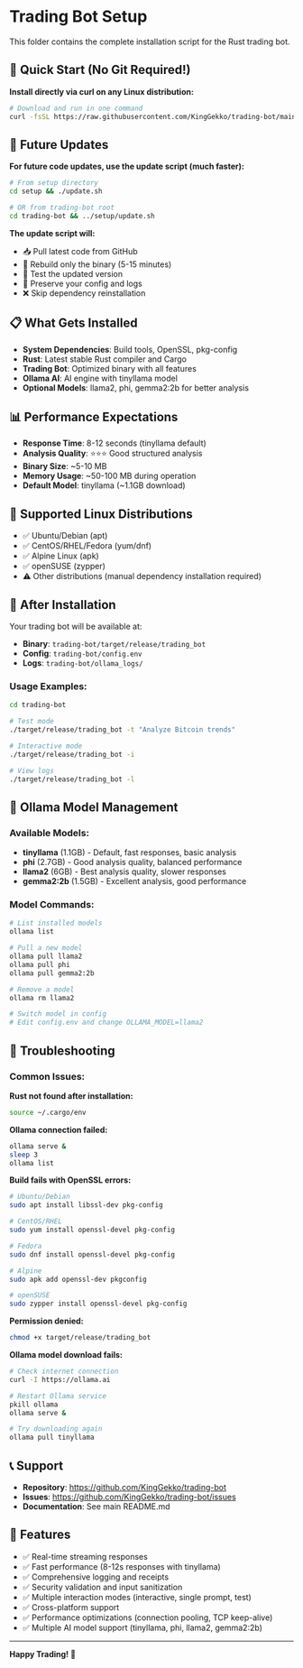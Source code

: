 # Trading Bot Setup

This folder contains the complete installation script for the Rust trading bot.

## 🚀 Quick Start (No Git Required!)

**Install directly via curl on any Linux distribution:**

```bash
# Download and run in one command
curl -fsSL https://raw.githubusercontent.com/KingGekko/trading-bot/main/setup/install.sh -o install.sh && chmod +x install.sh && ./install.sh
```

## 🔄 Future Updates

**For future code updates, use the update script (much faster):**

```bash
# From setup directory
cd setup && ./update.sh

# OR from trading-bot root
cd trading-bot && ../setup/update.sh
```

**The update script will:**
- 📥 Pull latest code from GitHub
- 🔨 Rebuild only the binary (5-15 minutes)
- 🧪 Test the updated version
- 💾 Preserve your config and logs
- ❌ Skip dependency reinstallation

## 📋 What Gets Installed

- **System Dependencies**: Build tools, OpenSSL, pkg-config
- **Rust**: Latest stable Rust compiler and Cargo
- **Trading Bot**: Optimized binary with all features
- **Ollama AI**: AI engine with tinyllama model
- **Optional Models**: llama2, phi, gemma2:2b for better analysis

## 📊 Performance Expectations

- **Response Time**: 8-12 seconds (tinyllama default)
- **Analysis Quality**: ⭐⭐⭐ Good structured analysis  
- **Binary Size**: ~5-10 MB
- **Memory Usage**: ~50-100 MB during operation
- **Default Model**: tinyllama (~1.1GB download)

## 🔧 Supported Linux Distributions

- ✅ Ubuntu/Debian (apt)
- ✅ CentOS/RHEL/Fedora (yum/dnf)
- ✅ Alpine Linux (apk)
- ✅ openSUSE (zypper)
- ⚠️ Other distributions (manual dependency installation required)

## 🎯 After Installation

Your trading bot will be available at:
- **Binary**: `trading-bot/target/release/trading_bot`
- **Config**: `trading-bot/config.env`
- **Logs**: `trading-bot/ollama_logs/`

### Usage Examples:
```bash
cd trading-bot

# Test mode
./target/release/trading_bot -t "Analyze Bitcoin trends"

# Interactive mode
./target/release/trading_bot -i

# View logs
./target/release/trading_bot -l
```

## 🤖 Ollama Model Management

### Available Models:
- **tinyllama** (1.1GB) - Default, fast responses, basic analysis
- **phi** (2.7GB) - Good analysis quality, balanced performance
- **llama2** (6GB) - Best analysis quality, slower responses
- **gemma2:2b** (1.5GB) - Excellent analysis, good performance

### Model Commands:
```bash
# List installed models
ollama list

# Pull a new model
ollama pull llama2
ollama pull phi
ollama pull gemma2:2b

# Remove a model
ollama rm llama2

# Switch model in config
# Edit config.env and change OLLAMA_MODEL=llama2
```

## 🚨 Troubleshooting

### Common Issues:

**Rust not found after installation:**
```bash
source ~/.cargo/env
```

**Ollama connection failed:**
```bash
ollama serve &
sleep 3
ollama list
```

**Build fails with OpenSSL errors:**
```bash
# Ubuntu/Debian
sudo apt install libssl-dev pkg-config

# CentOS/RHEL
sudo yum install openssl-devel pkg-config

# Fedora
sudo dnf install openssl-devel pkg-config

# Alpine
sudo apk add openssl-dev pkgconfig

# openSUSE
sudo zypper install openssl-devel pkg-config
```

**Permission denied:**
```bash
chmod +x target/release/trading_bot
```

**Ollama model download fails:**
```bash
# Check internet connection
curl -I https://ollama.ai

# Restart Ollama service
pkill ollama
ollama serve &

# Try downloading again
ollama pull tinyllama
```

## 📞 Support

- **Repository**: https://github.com/KingGekko/trading-bot
- **Issues**: https://github.com/KingGekko/trading-bot/issues
- **Documentation**: See main README.md

## 🎉 Features

- ✅ Real-time streaming responses
- ✅ Fast performance (8-12s responses with tinyllama)
- ✅ Comprehensive logging and receipts
- ✅ Security validation and input sanitization
- ✅ Multiple interaction modes (interactive, single prompt, test)
- ✅ Cross-platform support
- ✅ Performance optimizations (connection pooling, TCP keep-alive)
- ✅ Multiple AI model support (tinyllama, phi, llama2, gemma2:2b)

---

**Happy Trading! 🚀**